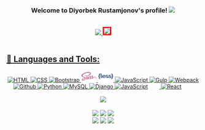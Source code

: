 <h3 align="center">
  Welcome to Diyorbek Rustamjonov's profile!
  <img src="https://media.giphy.com/media/hvRJCLFzcasrR4ia7z/giphy.gif" width="28">
</h3>
<br>
<div align="center">
  <a href="https://github.com/diyorbekrustamjonov">
  <img height="180em" src="https://github-readme-stats.vercel.app/api?username=diyorbekrustamjonov&show_icons=true&theme=dark&include_all_commits=true&count_private=true"/>
  <img height="180em" style="border:3px solid red;"src="https://github-readme-stats.vercel.app/api/top-langs/?username=diyorbekrustamjonov&layout=compact&langs_count=7&theme=dark"/>
</div>

<br>
  
## 🤹 Languages and Tools:
<div style="display: inline_block" align="center">
  <img alt="HTML" height="30" width="40" src="https://cdn.jsdelivr.net/gh/devicons/devicon/icons/html5/html5-original.svg">
  
  <img alt="CSS" height="30" width="40" src="https://cdn.jsdelivr.net/gh/devicons/devicon/icons/css3/css3-original.svg">
  
  <img alt="Bootstrap" height="30" width="40" src="https://cdn.jsdelivr.net/gh/devicons/devicon/icons/bootstrap/bootstrap-original.svg">
  
  <img  alt="SASS" height="30" width="40" src="https://github.com/devicons/devicon/blob/v2.14.0/icons/sass/sass-original.svg">
  
  <img alt="SCSS" height="30" width="40" src="https://github.com/devicons/devicon/blob/v2.14.0/icons/less/less-plain-wordmark.svg">
  
  <img alt="JavaScript" height="30" width="40" src="https://cdn.jsdelivr.net/gh/devicons/devicon/icons/javascript/javascript-original.svg">
  
  <img alt="Gulp" height="30" width="40" src="https://cdn.jsdelivr.net/gh/devicons/devicon/icons/gulp/gulp-plain.svg">
  
  <img alt="Webpack" height="30" width="40" src="https://cdn.jsdelivr.net/gh/devicons/devicon/icons/webpack/webpack-original.svg">
  
  <img alt="Github" height="30" width="40" src="https://cdn.jsdelivr.net/gh/devicons/devicon/icons/github/github-original.svg">
  
  <img alt="Python" height="30" width="40" src="https://cdn.jsdelivr.net/gh/devicons/devicon/icons/python/python-original.svg">
  
  <img alt="MySQL" height="30" width="40" src="https://cdn.jsdelivr.net/gh/devicons/devicon/icons/mysql/mysql-original.svg">
  
  <img alt="Django" height="30" width="40" src="https://cdn.jsdelivr.net/gh/devicons/devicon/icons/django/django-original.svg">
  
  <img alt="JavaScript" height="30" width="40" style="margin-right: 30px;" src="https://cdn.jsdelivr.net/gh/devicons/devicon/icons/javascript/javascript-original.svg">
  
  <img alt="React" height="30" width="40" style="margin-right: 30px;" src="https://cdn.jsdelivr.net/gh/devicons/devicon/icons/react/react-original.svg">
  
</div>

<br>
  
<div align="center">
  <img src="https://raw.githubusercontent.com/diyorbekrustamjonov/diyorbekrustamjonov/output/github-contribution-grid-snake.svg" />
</div>

<br>  

<div align="center"> 
  <a href="https://www.youtube.com/channel/UCuqyDwL24mdZ0gqy6jXKL8g" target="_blank"><img src="https://img.shields.io/badge/YouTube-FF0000?style=for-the-badge&logo=youtube&logoColor=white" target="_blank"></a>
  <a href="https://t.me/Rustamjonov_Diyorbek" target="_blank"><img src="https://img.shields.io/badge/-TELEGRAM-%230077B5?style=for-the-badge&logo=telegram&logoColor=white"></a>
  <a href = "mailto:drustamjonov0919@gmail.com"><img src="https://img.shields.io/badge/-Gmail-%23333?style=for-the-badge&logo=gmail&logoColor=white" target="_blank">
  <br>  
  <a href="https://www.linkedin.com/in/diyorbek-rustamjonov-9105b5219/" target="_blank"><img src="https://img.shields.io/badge/-LinkedIn-%230077B5?style=for-the-badge&logo=linkedin&logoColor=white" target="_blank"></a> 
      <a href = "https://leetcode.com/diyorbekrustamjonov/"><img src="https://img.shields.io/badge/-LeetCode-%23000?style=for-the-badge&logo=LeetCode&logoColor=white" target="_blank"></a>
  <a href = "https://www.codewars.com/users/diyorbekrustamjonov"><img src="https://img.shields.io/badge/-CODEWARS-%23333?style=for-the-badge&logo=codewars&logoColor=white" target="_blank"></a>

</div>
